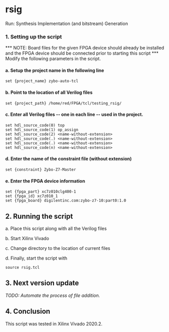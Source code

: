 # rsig
Run: Synthesis Implementation (and bitstream) Generation

### 1. **Setting up the script**
*** NOTE: Board files for the given FPGA device should already be installed and the FPGA device should be connected prior to starting this script  ***
Modify the following parameters in the script.

#### a. Setup the project name in the following line
	set {project_name} zybo-auto-tcl

#### b. Point to the location of all Verilog files
	set {project_path} /home/red/FPGA/tcl/testing_rsig/

#### c. Enter all Verilog files -- one in each line -- used in the project.
	set hdl_source_code(0) top
	set hdl_source_code(1) op_assign
	set hdl_source_code(2) <name-without-extension>
	set hdl_source_code(.) <name-without-extension>
	set hdl_source_code(.) <name-without-extension>
	set hdl_source_code(n) <name-without-extension>

#### d. Enter the name of the constraint file (without extension)
	set {constraint} Zybo-Z7-Master

#### e. Enter the FPGA device information
	set {fpga_part} xc7z010clg400-1
	set {fpga_id} xc7z010_1
	set {fpga_board} digilentinc.com:zybo-z7-10:part0:1.0

## 2. **Running the script**

 a. Place this script along with all the Verilog files

 b. Start Xilinx Vivado

 c. Change directory to the location of current files

 d. Finally, start the script with
 	
	source rsig.tcl

## 3. **Next version update**
*TODO: Automate the process of file addition.*

## 4. **Conclusion**
This script was tested in Xilinx Vivado 2020.2.
